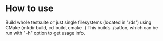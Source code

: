 How to use
==========

Build whole testsuite or just single filesystems (located in './ds') using CMake (mkdir build, cd build, cmake .)
This builds ./satfon, which can be run with "-h" option to get usage info.


